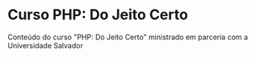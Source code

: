 # Curso PHP: Do Jeito Certo
Conteúdo do curso "PHP: Do Jeito Certo" ministrado em parceria com a Universidade Salvador
